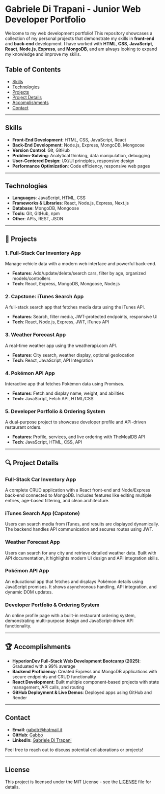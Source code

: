 # Gabriele Di Trapani - Junior Web Developer Portfolio

Welcome to my web development portfolio! This repository showcases a collection of my personal projects that demonstrate my skills in **front-end** and **back-end** development. I have worked with **HTML**, **CSS**, **JavaScript**, **React**, **Node.js**, **Express**, and **MongoDB**, and am always looking to expand my knowledge and improve my skills.

## Table of Contents

- [Skills](#skills)
- [Technologies](#technologies)
- [Projects](#projects)
- [Project Details](#project-details)
- [Accomplishments](#accomplishments)
- [Contact](#contact)

---

## Skills

- **Front-End Development**: HTML, CSS, JavaScript, React
- **Back-End Development**: Node.js, Express, MongoDB, Mongoose
- **Version Control**: Git, GitHub
- **Problem-Solving**: Analytical thinking, data manipulation, debugging
- **User-Centered Design**: UX/UI principles, responsive design
- **Performance Optimization**: Code efficiency, responsive web pages

---

## Technologies

- **Languages**: JavaScript, HTML, CSS
- **Frameworks & Libraries**: React, Node.js, Express, Next.js
- **Database**: MongoDB, Mongoose
- **Tools**: Git, GitHub, npm
- **Other**: APIs, REST, JSON

---
## 🌟 **Projects**

### 1. **Full-Stack Car Inventory App**
Manage vehicle data with a modern web interface and powerful back-end.

- **Features**: Add/update/delete/search cars, filter by age, organized models/controllers
- **Tech**: React, Express, MongoDB, Mongoose, Node.js

### 2. **Capstone: iTunes Search App**
A full-stack search app that fetches media data using the iTunes API.

- **Features**: Search, filter media, JWT-protected endpoints, responsive UI
- **Tech**: React, Node.js, Express, JWT, iTunes API

### 3. **Weather Forecast App**
A real-time weather app using the weatherapi.com API.

- **Features**: City search, weather display, optional geolocation
- **Tech**: React, JavaScript, API Integration

### 4. **Pokémon API App**
Interactive app that fetches Pokémon data using Promises.

- **Features**: Fetch and display name, weight, and abilities
- **Tech**: JavaScript, Fetch API, HTML/CSS

### 5. **Developer Portfolio & Ordering System**
A dual-purpose project to showcase developer profile and API-driven restaurant orders.

- **Features**: Profile, services, and live ordering with TheMealDB API
- **Tech**: JavaScript, HTML, CSS, API

---

## 🔍 **Project Details**

### **Full-Stack Car Inventory App**
A complete CRUD application with a React front-end and Node/Express back-end connected to MongoDB. Includes features like editing multiple entries, age-based filtering, and clean architecture.

### **iTunes Search App (Capstone)**
Users can search media from iTunes, and results are displayed dynamically. The backend handles API communication and secures routes using JWT.

### **Weather Forecast App**
Users can search for any city and retrieve detailed weather data. Built with API documentation, it highlights modern UI design and API integration skills.

### **Pokémon API App**
An educational app that fetches and displays Pokémon details using JavaScript promises. It shows asynchronous handling, API integration, and dynamic DOM updates.

### **Developer Portfolio & Ordering System**
An online profile page with a built-in restaurant ordering system, demonstrating multi-purpose design and JavaScript-driven API functionality.

---

## 🏆 **Accomplishments**

- **HyperionDev Full-Stack Web Development Bootcamp (2025)**: Graduated with a 99% average
- **Backend Proficiency**: Created Express and MongoDB applications with secure endpoints and CRUD functionality
- **React Development**: Built multiple component-based projects with state management, API calls, and routing
- **GitHub Deployment & Live Demos**: Deployed apps using GitHub and Render

---

## Contact

- **Email**: [gabdtr@hotmail.it](mailto:gabdtr@hotmail.it)
- **GitHub**: [Gabbo](https://github.com/Gabbo)
- **LinkedIn**: [Gabriele Di Trapani](https://www.linkedin.com/in/gabriele-di-trapani)

Feel free to reach out to discuss potential collaborations or projects!

---

## License

This project is licensed under the MIT License - see the [LICENSE](LICENSE) file for details.
